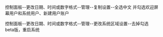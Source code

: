 控制面板--更改日期、时间或数字格式--管理--复制设置--全选中文 并勾选欢迎屏幕用户和系统用户、新建用户账户

控制面板--更改日期、时间或数字格式--管理--更改系统区域设置--去掉勾选 beta版，重启系统
